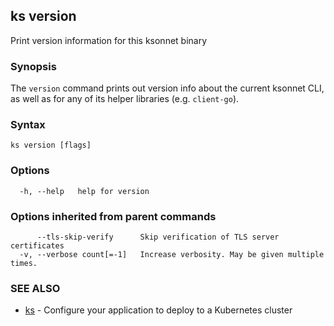 ## ks version

Print version information for this ksonnet binary

### Synopsis


The `version` command prints out version info about the current ksonnet CLI,
as well as for any of its helper libraries (e.g. `client-go`).

### Syntax


```
ks version [flags]
```

### Options

```
  -h, --help   help for version
```

### Options inherited from parent commands

```
      --tls-skip-verify      Skip verification of TLS server certificates
  -v, --verbose count[=-1]   Increase verbosity. May be given multiple times.
```

### SEE ALSO

* [ks](ks.md)	 - Configure your application to deploy to a Kubernetes cluster

